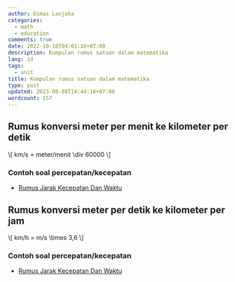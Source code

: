 ```yaml
---
author: Dimas Lanjaka
categories:
  - math
  - education
comments: true
date: 2022-10-16T04:01:16+07:00
description: Kumpulan rumus satuan dalam matematika
lang: id
tags:
  - unit
title: Kumpulan rumus satuan dalam matematika
type: post
updated: 2023-08-08T14:44:16+07:00
wordcount: 157
---
```


## Rumus konversi meter per menit ke kilometer per detik

<p>\[ km/s = meter/menit \div 60000 \]</p>

### Contoh soal percepatan/kecepatan
- [Rumus Jarak Kecepatan Dan Waktu](/kunci-jawaban/rumus-jarak-kecepatan-waktu.html)

## Rumus konversi meter per detik ke kilometer per jam

<p>\[ km/h = m/s \times 3,6 \]</p>

### Contoh soal percepatan/kecepatan
- [Rumus Jarak Kecepatan Dan Waktu](/kunci-jawaban/rumus-jarak-kecepatan-waktu.html)

<script src="https://raw.githack.com/dimaslanjaka/Web-Manajemen/master/mathjax/loader.js"></script>
